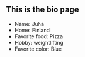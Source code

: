 ## This is the bio page

- Name: Juha
- Home: Finland
- Favorite food: Pizza
- Hobby: weightlifting
- Favorite color: Blue
